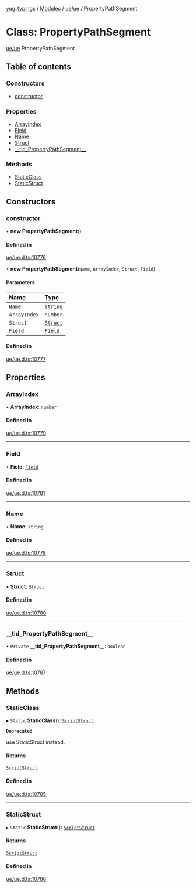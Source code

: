 [yug_typings](../README.md) / [Modules](../modules.md) / [ue/ue](../modules/ue_ue.md) / PropertyPathSegment

# Class: PropertyPathSegment

[ue/ue](../modules/ue_ue.md).PropertyPathSegment

## Table of contents

### Constructors

- [constructor](ue_ue.PropertyPathSegment.md#constructor)

### Properties

- [ArrayIndex](ue_ue.PropertyPathSegment.md#arrayindex)
- [Field](ue_ue.PropertyPathSegment.md#field)
- [Name](ue_ue.PropertyPathSegment.md#name)
- [Struct](ue_ue.PropertyPathSegment.md#struct)
- [\_\_tid\_PropertyPathSegment\_\_](ue_ue.PropertyPathSegment.md#__tid_propertypathsegment__)

### Methods

- [StaticClass](ue_ue.PropertyPathSegment.md#staticclass)
- [StaticStruct](ue_ue.PropertyPathSegment.md#staticstruct)

## Constructors

### constructor

• **new PropertyPathSegment**()

#### Defined in

[ue/ue.d.ts:10776](https://github.com/YugMetaverse/yug_typings/blob/25cad34/ue/ue.d.ts#L10776)

• **new PropertyPathSegment**(`Name`, `ArrayIndex`, `Struct`, `Field`)

#### Parameters

| Name | Type |
| :------ | :------ |
| `Name` | `string` |
| `ArrayIndex` | `number` |
| `Struct` | [`Struct`](ue_ue.Struct.md) |
| `Field` | [`Field`](ue_ue.Field.md) |

#### Defined in

[ue/ue.d.ts:10777](https://github.com/YugMetaverse/yug_typings/blob/25cad34/ue/ue.d.ts#L10777)

## Properties

### ArrayIndex

• **ArrayIndex**: `number`

#### Defined in

[ue/ue.d.ts:10779](https://github.com/YugMetaverse/yug_typings/blob/25cad34/ue/ue.d.ts#L10779)

___

### Field

• **Field**: [`Field`](ue_ue.Field.md)

#### Defined in

[ue/ue.d.ts:10781](https://github.com/YugMetaverse/yug_typings/blob/25cad34/ue/ue.d.ts#L10781)

___

### Name

• **Name**: `string`

#### Defined in

[ue/ue.d.ts:10778](https://github.com/YugMetaverse/yug_typings/blob/25cad34/ue/ue.d.ts#L10778)

___

### Struct

• **Struct**: [`Struct`](ue_ue.Struct.md)

#### Defined in

[ue/ue.d.ts:10780](https://github.com/YugMetaverse/yug_typings/blob/25cad34/ue/ue.d.ts#L10780)

___

### \_\_tid\_PropertyPathSegment\_\_

• `Private` **\_\_tid\_PropertyPathSegment\_\_**: `boolean`

#### Defined in

[ue/ue.d.ts:10787](https://github.com/YugMetaverse/yug_typings/blob/25cad34/ue/ue.d.ts#L10787)

## Methods

### StaticClass

▸ `Static` **StaticClass**(): [`ScriptStruct`](ue_ue.ScriptStruct.md)

**`Deprecated`**

use StaticStruct instead.

#### Returns

[`ScriptStruct`](ue_ue.ScriptStruct.md)

#### Defined in

[ue/ue.d.ts:10785](https://github.com/YugMetaverse/yug_typings/blob/25cad34/ue/ue.d.ts#L10785)

___

### StaticStruct

▸ `Static` **StaticStruct**(): [`ScriptStruct`](ue_ue.ScriptStruct.md)

#### Returns

[`ScriptStruct`](ue_ue.ScriptStruct.md)

#### Defined in

[ue/ue.d.ts:10786](https://github.com/YugMetaverse/yug_typings/blob/25cad34/ue/ue.d.ts#L10786)

